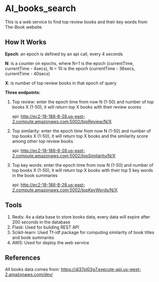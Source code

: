 # AI_books_search
This is a web service to find top review books and their key words from The-Book website.

## How It Works
**Epoch**: an epoch is defined by an api call, every 4 seconds

**N**: is a counter on epochs, where N=1 is the epoch (currentTime, currentTime - 4secs), N = 10 is the epoch (currentTime - 36secs, currentTime - 40secs)

**X**: is number of top review books in that epoch of query

**Three endpoints:**

1. Top review: enter the epoch time from now N (1-50) and number of top books X (1-50), it will return top X books with their review scores
   
   api: http://ec2-18-188-8-28.us-east-2.compute.amazonaws.com:5002/topReview/N/X

2. Top similarity: enter the epoch time from now N (1-50) and number of top books X (1-50), it will return top X books and the similarity score among other top review books
   
   api: http://ec2-18-188-8-28.us-east-2.compute.amazonaws.com:5002/topSimilarity/N/X
   
3. Top key words: enter the epoch time from now N (1-50) and number of top books X (1-50), it will return top X books with their top 5 key words in the book summaries
   
   api: http://ec2-18-188-8-28.us-east-2.compute.amazonaws.com:5002/topKeyWords/N/X

## Tools

1. Redis: As a data base to store books data, every data will expire after 200 seconds in the database
2. Flask: Used for buliding REST API
3. Scikit-learn: Used Tf-idf package for computing similarity of book titles and book summaries
4. AWS: Used for deploy the web service

## References
All books data comes from: https://di37ol03g7.execute-api.us-west-2.amazonaws.com/dev/ 
